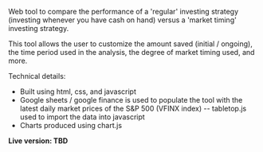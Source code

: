 Web tool to compare the performance of a 'regular' investing strategy (investing whenever you have cash on hand) versus a 'market timing' investing strategy.

This tool allows the user to customize the amount saved (initial / ongoing), the time period used in the analysis, the degree of market timing used, and more.

Technical details:
* Built using html, css, and javascript
* Google sheets / google finance is used to populate the tool with the latest daily market prices of the S&P 500 (VFINX index) -- tabletop.js used to import the data into javascript 
* Charts produced using chart.js

<b>Live version: TBD</b>